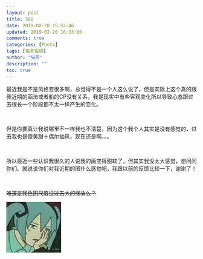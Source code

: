 ```yaml
---
layout: post
title: 568
date: 2019-02-20 15:52:46
updated: 2019-02-20 16:33:06
comments: true
categories: [Photo]
tags: [猫言猫语]
author: "猫厨"
description: ""
toc: true
---
```


<p>最近我是不是风格变很多啊，总觉得不是一个人这么说了，但是实际上这个真的跟我近期的画法或者船的CP没有关系，我是现实中有些客观变化所以导致心态跟过去很长一个阶段都不太一样产生的变化。</p> 
<br /> 
<p>但是你要真让我说哪里不一样我也不清楚，因为这个我个人其实是没有感觉的，过去我也是傻黄甜＋偶尔抽风，现在还是啊。。。</p> 
<br /> 
<p>所以最近一些认识我很久的人说我的画变得甜软了，但其实我没太大感觉，想问问你们。就说说你们对我近期的图什么感觉吧，我跟以前的反馈比较一下，谢谢了！</p> 
<br /> 
<p><span style="text-decoration:line-through;"  >难道是我色图尺度没过去大的缘故么？</span></p>

![](https://raw.githubusercontent.com/alicewish/meowchain247/master/img_cVZNdzJtQk9JV2RZYTVNVzNHc2ZtTHltNzlBYnpoUFFkNC9UNE4zcEhCcmJabWJyZTdNLzBRPT0.jpg)